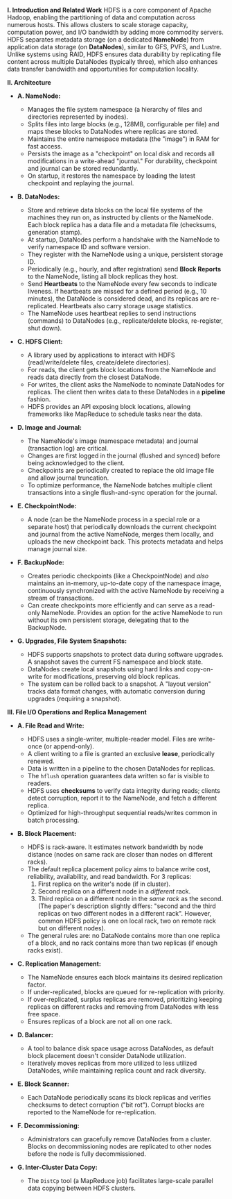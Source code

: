 <!-- KaTeX auto-render header -->
<link rel="stylesheet" href="https://cdn.jsdelivr.net/npm/katex@0.16.0/dist/katex.min.css">
<script defer src="https://cdn.jsdelivr.net/npm/katex@0.16.0/dist/katex.min.js"></script>
<script defer src="https://cdn.jsdelivr.net/npm/katex@0.16.0/dist/contrib/auto-render.min.js"
  onload="renderMathInElement(document.body, {
    delimiters: [
      {left: '$$', right: '$$', display: true},
      {left: '$', right: '$', display: false}
    ]
  });"></script>


**I. Introduction and Related Work**
HDFS is a core component of Apache Hadoop, enabling the partitioning of data and computation across numerous hosts. This allows clusters to scale storage capacity, computation power, and I/O bandwidth by adding more commodity servers. HDFS separates metadata storage (on a dedicated **NameNode**) from application data storage (on **DataNodes**), similar to GFS, PVFS, and Lustre. Unlike systems using RAID, HDFS ensures data durability by replicating file content across multiple DataNodes (typically three), which also enhances data transfer bandwidth and opportunities for computation locality.

**II. Architecture**

* **A. NameNode:**
    * Manages the file system namespace (a hierarchy of files and directories represented by inodes).
    * Splits files into large blocks (e.g., 128MB, configurable per file) and maps these blocks to DataNodes where replicas are stored.
    * Maintains the entire namespace metadata (the "image") in RAM for fast access.
    * Persists the image as a "checkpoint" on local disk and records all modifications in a write-ahead "journal." For durability, checkpoint and journal can be stored redundantly.
    * On startup, it restores the namespace by loading the latest checkpoint and replaying the journal.

* **B. DataNodes:**
    * Store and retrieve data blocks on the local file systems of the machines they run on, as instructed by clients or the NameNode. Each block replica has a data file and a metadata file (checksums, generation stamp).
    * At startup, DataNodes perform a handshake with the NameNode to verify namespace ID and software version.
    * They register with the NameNode using a unique, persistent storage ID.
    * Periodically (e.g., hourly, and after registration) send **Block Reports** to the NameNode, listing all block replicas they host.
    * Send **Heartbeats** to the NameNode every few seconds to indicate liveness. If heartbeats are missed for a defined period (e.g., 10 minutes), the DataNode is considered dead, and its replicas are re-replicated. Heartbeats also carry storage usage statistics.
    * The NameNode uses heartbeat replies to send instructions (commands) to DataNodes (e.g., replicate/delete blocks, re-register, shut down).

* **C. HDFS Client:**
    * A library used by applications to interact with HDFS (read/write/delete files, create/delete directories).
    * For reads, the client gets block locations from the NameNode and reads data directly from the closest DataNode.
    * For writes, the client asks the NameNode to nominate DataNodes for replicas. The client then writes data to these DataNodes in a **pipeline** fashion.
    * HDFS provides an API exposing block locations, allowing frameworks like MapReduce to schedule tasks near the data.

* **D. Image and Journal:**
    * The NameNode's image (namespace metadata) and journal (transaction log) are critical.
    * Changes are first logged in the journal (flushed and synced) before being acknowledged to the client.
    * Checkpoints are periodically created to replace the old image file and allow journal truncation.
    * To optimize performance, the NameNode batches multiple client transactions into a single flush-and-sync operation for the journal.

* **E. CheckpointNode:**
    * A node (can be the NameNode process in a special role or a separate host) that periodically downloads the current checkpoint and journal from the active NameNode, merges them locally, and uploads the new checkpoint back. This protects metadata and helps manage journal size.

* **F. BackupNode:**
    * Creates periodic checkpoints (like a CheckpointNode) and *also* maintains an in-memory, up-to-date copy of the namespace image, continuously synchronized with the active NameNode by receiving a stream of transactions.
    * Can create checkpoints more efficiently and can serve as a read-only NameNode. Provides an option for the active NameNode to run without its own persistent storage, delegating that to the BackupNode.

* **G. Upgrades, File System Snapshots:**
    * HDFS supports snapshots to protect data during software upgrades. A snapshot saves the current FS namespace and block state.
    * DataNodes create local snapshots using hard links and copy-on-write for modifications, preserving old block replicas.
    * The system can be rolled back to a snapshot. A "layout version" tracks data format changes, with automatic conversion during upgrades (requiring a snapshot).

**III. File I/O Operations and Replica Management**

* **A. File Read and Write:**
    * HDFS uses a single-writer, multiple-reader model. Files are write-once (or append-only).
    * A client writing to a file is granted an exclusive **lease**, periodically renewed.
    * Data is written in a pipeline to the chosen DataNodes for replicas.
    * The `hflush` operation guarantees data written so far is visible to readers.
    * HDFS uses **checksums** to verify data integrity during reads; clients detect corruption, report it to the NameNode, and fetch a different replica.
    * Optimized for high-throughput sequential reads/writes common in batch processing.

* **B. Block Placement:**
    * HDFS is rack-aware. It estimates network bandwidth by node distance (nodes on same rack are closer than nodes on different racks).
    * The default replica placement policy aims to balance write cost, reliability, availability, and read bandwidth. For 3 replicas:
        1.  First replica on the writer's node (if in cluster).
        2.  Second replica on a different node in a *different* rack.
        3.  Third replica on a different node in the *same rack* as the second.
        (The paper's description slightly differs: "second and the third replicas on two different nodes in a different rack". However, common HDFS policy is one on local rack, two on remote rack but on different nodes).
    * The general rules are: no DataNode contains more than one replica of a block, and no rack contains more than two replicas (if enough racks exist).

* **C. Replication Management:**
    * The NameNode ensures each block maintains its desired replication factor.
    * If under-replicated, blocks are queued for re-replication with priority.
    * If over-replicated, surplus replicas are removed, prioritizing keeping replicas on different racks and removing from DataNodes with less free space.
    * Ensures replicas of a block are not all on one rack.

* **D. Balancer:**
    * A tool to balance disk space usage across DataNodes, as default block placement doesn't consider DataNode utilization.
    * Iteratively moves replicas from more utilized to less utilized DataNodes, while maintaining replica count and rack diversity.

* **E. Block Scanner:**
    * Each DataNode periodically scans its block replicas and verifies checksums to detect corruption ("bit rot"). Corrupt blocks are reported to the NameNode for re-replication.

* **F. Decommissioning:**
    * Administrators can gracefully remove DataNodes from a cluster. Blocks on decommissioning nodes are replicated to other nodes before the node is fully decommissioned.

* **G. Inter-Cluster Data Copy:**
    * The `DistCp` tool (a MapReduce job) facilitates large-scale parallel data copying between HDFS clusters.
